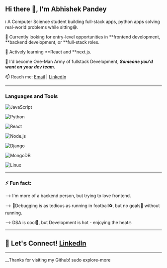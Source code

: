 ##   Hi there 👋, I'm Abhishek Pandey

ℹ️ A Computer Science student building full-stack apps, python apps solving real-world problems while sitting😁.

🎯 Currently looking for entry-level opportunities in **frontend development, **backend development, or **full-stack roles.

🌱 Actively learning **React and **next.js.

🎯 I'd become One-Man Army of fullstack Development,  ***Someone you'd want on your dev team.***



📫 Reach me: [Email](abhishek.pandey998877@gmail.com) | [LinkedIn](https://www.linkedin.com/in/abhishek-pandey-296b04250/)

----

### Languages and Tools

![JavaScript](https://img.shields.io/badge/-JavaScript-black?style=flat-square&logo=javascript)

![Python](https://img.shields.io/badge/-Python-black?style=flat-square&logo=python)

![React](https://img.shields.io/badge/-React-black?style=flat-square&logo=react)

![Node.js](https://img.shields.io/badge/-Node.js-black?style=flat-square&logo=node.js)

![Django](https://img.shields.io/badge/-Django-black?style=flat-square&logo=django)

![MongoDB](https://img.shields.io/badge/-MongoDB-black?style=flat-square&logo=mongodb)

![Linux](https://img.shields.io/badge/-Linux-black?style=flat-square&logo=linux)

----

### ⚡ Fun fact: 

--> I'm more of a backend person, but trying to love frontend.

--> 🐞Debugging is as tedious as running in football⚽, but no goals🥅 without running.

--> DSA is cool🧊, but Development is hot - enjoying the heat🔥


----

## 🛜 Let's Connect!   [LinkedIn](https://www.linkedin.com/in/abhishek-pandey-296b04250/)

----

__Thanks for visiting my Github! sudo explore-more
